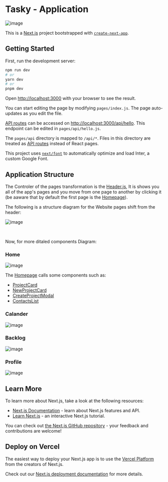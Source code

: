 # Tasky - Application

![image](https://github.com/HagaiHen/Final-Project/assets/92790326/a99099e6-7f0b-42ad-a79e-3adc19c80db9)


This is a [Next.js](https://nextjs.org/) project bootstrapped with [`create-next-app`](https://github.com/vercel/next.js/tree/canary/packages/create-next-app).

## Getting Started

First, run the development server:

```bash
npm run dev
# or
yarn dev
# or
pnpm dev
```

Open [http://localhost:3000](http://localhost:3000) with your browser to see the result.

You can start editing the page by modifying `pages/index.js`. The page auto-updates as you edit the file.

[API routes](https://nextjs.org/docs/api-routes/introduction) can be accessed on [http://localhost:3000/api/hello](http://localhost:3000/api/hello). This endpoint can be edited in `pages/api/hello.js`.

The `pages/api` directory is mapped to `/api/*`. Files in this directory are treated as [API routes](https://nextjs.org/docs/api-routes/introduction) instead of React pages.

This project uses [`next/font`](https://nextjs.org/docs/basic-features/font-optimization) to automatically optimize and load Inter, a custom Google Font.


## Application Structure

The Controler of the pages transformation is the [Header.js](https://github.com/HagaiHen/Final-Project/blob/main/tasky/src/components/Header/Header.js), It is shows you all of the app's pages and you move from one page to another by clicking it (be aaware that by default the first page is the [Homepage](https://github.com/HagaiHen/Final-Project/blob/main/tasky/src/pages/home/index.js)).<br/>

 The following is a structure diagram for the Website pages shift from the header:<br/>

![image](https://github.com/HagaiHen/Final-Project/assets/92790326/d5139186-af49-4d78-b2ce-6f04bf7489be)

<br/>

Now, for more ditaled components Diagram:

### Home
![image](https://github.com/HagaiHen/Final-Project/assets/92790326/cfa435b7-dc93-4660-9dd0-2d3bf8edf07c)

The [Homepage](https://github.com/HagaiHen/Final-Project/tree/main/tasky/src/pages/home) calls some components such as:
* [ProjectCard](https://github.com/HagaiHen/Final-Project/tree/main/tasky/src/components/ProjectCard)
* [NewProjectCard](https://github.com/HagaiHen/Final-Project/tree/main/tasky/src/components/ProjectCard)
* [CreateProjectModal](https://github.com/HagaiHen/Final-Project/tree/main/tasky/src/components/ProjectModal)
* [ContactsList](https://github.com/HagaiHen/Final-Project/tree/main/tasky/src/components/ContactListSearch)

### Calander
![image](https://github.com/HagaiHen/Final-Project/assets/92790326/d57dda02-a947-4709-80ca-e01a71e26587)


### Backlog
![image](https://github.com/HagaiHen/Final-Project/assets/92790326/660a82b1-7334-4d60-8656-059fdf6b60f5)


### Profile

![image](https://github.com/HagaiHen/Final-Project/assets/92790326/b4a7b97a-c84c-4c1a-8aa6-2e6af3258765)



## Learn More

To learn more about Next.js, take a look at the following resources:

- [Next.js Documentation](https://nextjs.org/docs) - learn about Next.js features and API.
- [Learn Next.js](https://nextjs.org/learn) - an interactive Next.js tutorial.

You can check out [the Next.js GitHub repository](https://github.com/vercel/next.js/) - your feedback and contributions are welcome!

## Deploy on Vercel

The easiest way to deploy your Next.js app is to use the [Vercel Platform](https://vercel.com/new?utm_medium=default-template&filter=next.js&utm_source=create-next-app&utm_campaign=create-next-app-readme) from the creators of Next.js.

Check out our [Next.js deployment documentation](https://nextjs.org/docs/deployment) for more details.
